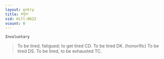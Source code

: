 ```yaml
---
layout: entry
title: མཉེལ་
vid: Hill:0622
vcount: 0
---
```

`Involuntary` 
> To be tired, fatigued; to get tired CD\.
 To be tired DK\.
 (honorific) To be tired DS\.
 To be tired, to be exhausted TC\.

